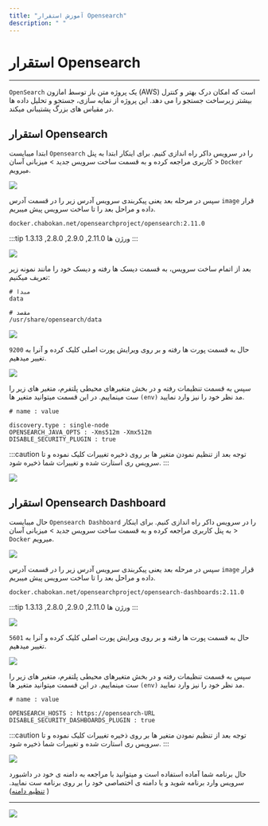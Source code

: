 ```yaml
---
title: "آموزش استقرار Opensearch"
description: " "
---
```


# استقرار Opensearch
---

`OpenSearch` یک پروژه متن باز توسط امازون (AWS) است که امکان درک بهتر و کنترل بیشتر زیرساخت جستجو را می دهد. این پروژه از نمایه سازی، جستجو و تحلیل داده ها در مقیاس های بزرگ پشتیبانی میکند.

## استقرار Opensearch


ابتدا میبایست `Opensearch` را در سرویس داکر راه اندازی کنیم. برای اینکار ابتدا به پنل کاربری مراجعه کرده و به قسمت ساخت سرویس جدید > میزبانی آسان > `Docker` میرویم.

![](https://s1.chabokan.net/docs/images/elk-elasticsearch-2.jpg)

سپس در مرحله بعد یعنی پیکربندی سرویس آدرس زیر را در قسمت آدرس `image` قرار داده و مراحل بعد را تا ساخت سرویس پیش میبریم.


```shell
docker.chabokan.net/opensearchproject/opensearch:2.11.0
```

:::tip ورژن ها
2.11.0, 2.9.0, 2.8.0, 1.3.13
:::

![](https://s1.chabokan.net/docs/images/opensearch-docs-4.png)

بعد از اتمام ساخت سرویس، به قسمت دیسک ها رفته و دیسک خود را مانند نمونه زیر تعریف میکنیم:

```shell
# مبدا
data

# مقصد
/usr/share/opensearch/data
```

![](https://s1.chabokan.net/docs/images/opensearch-docs-2.png)

حال به قسمت پورت ها رفته و بر روی ویرایش پورت اصلی کلیک کرده و آنرا به `9200` تغییر میدهیم.

![](https://s1.chabokan.net/docs/images/opensearch-docs-1.png)

سپس به قسمت تنظیمات رفته و در بخش  متغیرهای محیطی پلتفرم، متغیر های زیر را ست مینماییم. در این قسمت میتوانید متغیر ها `(env)` مد نظر خود را نیز وارد نمایید.

```properties
# name : value

discovery.type : single-node
OPENSEARCH_JAVA_OPTS : -Xms512m -Xmx512m
DISABLE_SECURITY_PLUGIN : true
```

:::caution توجه
بعد از تنظیم نمودن متغیر ها بر روی ذخیره تغییرات کلیک نموده و تا سرویس ری استارت شده و تغییرات شما ذخیره شود.
:::

![](https://s1.chabokan.net/docs/images/opensearch-docs-3.png)


## استقرار Opensearch Dashboard

حال میبایست `Opensearch Dashboard` را در سرویس داکر راه اندازی کنیم. برای اینکار به پنل کاربری مراجعه کرده و به قسمت ساخت سرویس جدید > میزبانی آسان > `Docker` میرویم.

![](https://s1.chabokan.net/docs/images/elk-elasticsearch-2.jpg)

سپس در مرحله بعد یعنی پیکربندی سرویس آدرس زیر را در قسمت آدرس `image` قرار داده و مراحل بعد را تا ساخت سرویس پیش میبریم.


```shell
docker.chabokan.net/opensearchproject/opensearch-dashboards:2.11.0
```

:::tip ورژن ها
2.11.0, 2.9.0, 2.8.0, 1.3.13
:::

![](https://s1.chabokan.net/docs/images/opensearch-dashboard-docs-2.png)

حال به قسمت پورت ها رفته و بر روی ویرایش پورت اصلی کلیک کرده و آنرا به `5601` تغییر میدهیم.

![](https://s1.chabokan.net/docs/images/opensearch-dashboard-docs-1.png)

سپس به قسمت تنظیمات رفته و در بخش  متغیرهای محیطی پلتفرم، متغیر های زیر را ست مینماییم. در این قسمت میتوانید متغیر ها `(env)` مد نظر خود را نیز وارد نمایید.

```properties
# name : value

OPENSEARCH_HOSTS : https://opensearch-URL
DISABLE_SECURITY_DASHBOARDS_PLUGIN : true
```

:::caution توجه
بعد از تنظیم نمودن متغیر ها بر روی ذخیره تغییرات کلیک نموده و تا سرویس ری استارت شده و تغییرات شما ذخیره شود.
:::

![](https://s1.chabokan.net/docs/images/elk-env.jpg)

حال برنامه شما آماده استفاده است و میتوانید با مراجعه به دامنه ی خود در داشبورد سرویس وارد برنامه شوید و یا دامنه ی اختصاصی خود را بر روی برنامه ست نمایید.( [تنظیم دامنه](https://docs.chabokan.net/features/domains/))

---
<a href="https://hub.chabokan.net/fa/services/create/docker" ><img src="https://s1.chabokan.net/docs/images/opensearch-banner.png" /></a>